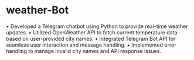 # weather-Bot
• Developed a Telegram chatbot using Python to provide real-time weather updates.
• Utilized OpenWeather API to fetch current temperature data based on user-provided city names.
• Integrated Telegram Bot API for seamless user interaction and message handling.
• Implemented error handling to manage invalid city names and API response issues.
